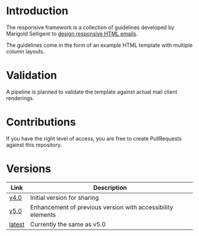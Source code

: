 # Introduction 
The responsive framework is a collection of guidelines developed by Marigold Selligent to [design responsive HTML emails](https://selligentmarketingcloud.github.io/ResponsiveFramework/).

The guidelines come in the form of an example HTML template with multiple column layouts.

# Validation
A pipeline is planned to validate the template against actual mail client renderings.

# Contributions
If you have the right level of access, you are free to create PullRequests against this repository.

# Versions
| Link                          | Description                 |
|-------------------------------|-----------------------------|
| [v4.0](/source/v4.0.html)     | Initial version for sharing |
| [v5.0](/source/v5.0/html)     | Enhancement of previous version with accessibility elements |
| [latest](/source/latest.html) | Currently the same as v5.0  |

